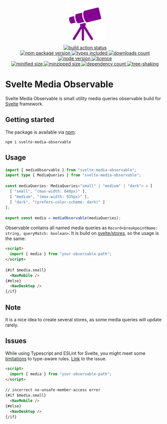 <div align="center">
  <img
    alt="Telescope as package logo"
    src="assets/logo.svg"
    width="125px"
    height="125px"
    padding="25px"
  />
</div>

<div align="center">
  <a href="https://github.com/EricRovell/radix/actions">
    <img alt="build action status" src="https://github.com/EricRovell/svelte-media-observable/workflows/build/badge.svg" />
  </a>
</div>

<div align="center">
  <a href="https://www.npmjs.com/package/svelte-media-observable">
    <img alt="npm package version" src="https://badgen.net/npm/v/svelte-media-observable/" />
  </a>
  <a href="https://www.npmjs.com/package/svelte-media-observable">
    <img alt="types included" src="https://badgen.net/npm/types/svelte-media-observable/" />
  </a>
  <a href="https://www.npmjs.com/package/svelte-media-observable">
    <img alt="downloads count" src="https://badgen.net/npm/dt/svelte-media-observable/" />
  </a>
  <a href="https://www.npmjs.com/package/svelte-media-observable">
    <img alt="node version" src="https://badgen.net/npm/node/svelte-media-observable/" />
  </a>
  <a href="https://www.npmjs.com/package/svelte-media-observable">
    <img alt="licence" src="https://badgen.net/npm/license/svelte-media-observable/" />
  </a>
</div>

<div align="center">
  <a href="https://bundlephobia.com/package/svelte-media-observable">
    <img alt="minified size" src="https://badgen.net/bundlephobia/min/svelte-media-observable/" />
  </a>
  <a href="https://bundlephobia.com/package/svelte-media-observable">
    <img alt="minzipped size" src="https://badgen.net/bundlephobia/minzip/svelte-media-observable/" />
  </a>
  <a href="https://bundlephobia.com/package/svelte-media-observable">
    <img alt="dependency count" src="https://badgen.net/bundlephobia/dependency-count/svelte-media-observable/" />
  </a>
  <a href="https://bundlephobia.com/package/svelte-media-observable">
    <img alt="tree-shaking" src="https://badgen.net/bundlephobia/tree-shaking/svelte-media-observable/" />
  </a>
</div>

# Svelte Media Observable

Svelte Media Observable is small utility media queries observable build for [Svelte](https://svelte.dev/) framework.

## Getting started

The package is available via [npm](https://www.npmjs.com/package/svelte-media-observable):

```
npm i svelte-media-observable
```

## Usage

```ts
import { mediaObservable } from "svelte-media-observable";
import type { MediaQueries } from "svelte-media-observable";

const mediaQueries: MediaQueries<"small" | "medium" | "dark"> = [
  [ "small", "(max-width: 640px)" ],
  [ "medium", "(max-width: 935px)" ],
  [ "dark", "(prefers-color-scheme: dark)" ]
];

export const media = mediaObservable(mediaQueries);
```

Observable contains all named media queries as `Record<breakpointName: string, queryMatch: boolean>`. It is build on [svelte/stores](https://svelte.dev/docs#svelte_store), so the usage is the same:

```html
<script>
  import { media } from "your-observable-path";
</script>

{#if $media.small}
  <NavMobile />
{#else}
  <NavDesktop />
{/if}
```

## Note

It is a nice idea to create several stores, as some media queries will update rarely.

## Issues

While using Typescript and ESLint for Svelte, you might meet some [limitations](https://github.com/sveltejs/eslint-plugin-svelte3#installation-with-typescript) to type-aware rules. [Link](https://github.com/sveltejs/eslint-plugin-svelte3/issues/89) to the issue.

```html
<script>
  import { media } from "your-observable-path";
</script>

// incorrect no-unsafe-member-access error
{#if $media.small}
  <NavMobile />
{#else}
  <NavDesktop />
{/if}
```